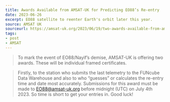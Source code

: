 ```yaml
---
title: Awards Available from AMSAT-UK for Predicting EO88’s Re-entry
date: 2023-06-26
excerpt: EO88 satellite to reenter Earth's orbit later this year.
source: AMSAT UK
sourceurl: https://amsat-uk.org/2023/06/19/two-awards-available-from-amsat-uk-regarding-eo88s-re-entry/
tags:
- post
- AMSAT
---
```

> To mark the event of EO88/Nayif’s demise, AMSAT-UK is offering two awards. These will be individual framed certificates.

> Firstly, to the station who submits the last telemetry to the FUNcube Data Warehouse and also to who “guesses” or calculates the re-entry time and date most accurately. Submissions for this award must be made to EO88@amsat-uk.org before midnight (UTC) on July 4th 2023. So time is short to get your entries in. Good luck!